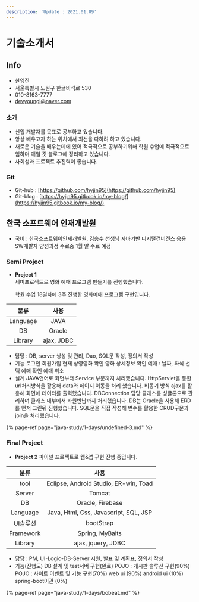 ```yaml
---
description: 'Update : 2021.01.09'
---
```


# 기술소개서

## Info

* 한영진
* 서울특별시 노원구 한글비석로 530
* 010-8163-7777
* devyoungj@naver.com

### 소개

* 신입 개발자를 목표로 공부하고 있습니다.
* 항상 배우고자 하는 위치에서 최선을 다하려 하고 있습니다.
* 새로운 기술을 배우는데에 있어 적극적으로 공부하기위해 학원 수업에 적극적으로 임하며 매일 깃 블로그에 정리하고 있습니다.
* 사회성과 프로젝트 추진력이 좋습니다.

### Git

* Git-hub : [https://github.com/hyjin95](https://github.com/hyjin95)
* Git-blog : [https://hyjin95.gitbook.io/my-blog/](https://hyjin95.gitbook.io/my-blog/)

## 한국 소프트웨어 인재개발원

* 국비 : 한국소프트웨어인재개발원, 김승수 선생님 자바기반 디지털건버전스 응용 SW개발자 양성과정 수료중 1월 말 수료 예정

### Semi Project

* **Project 1**  
  세미프로젝트로 영화 예매 프로그램 만들기를 진행했습니다.

  학원 수업 18일차에 3주 진행한 영화예매 프로그램 구현입니다.

| 분류 | 사용 |
| :---: | :---: |
| Language | JAVA |
| DB | Oracle |
| Library | ajax, JDBC |

* 담당 : DB, server 생성 및 관리, Dao, SQL문 작성, 정의서 작성
* 기능 로그인 회원가입 현재 상영영화 확인 영화 상세정보 확인 예매 : 날짜, 좌석 선택 예매 확인 예매 취소
* 설계 JAVA언어로 화면부터 Service 부분까지 처리했습니다. HttpServlet을 통한 url처리방식을 활용해 data와 페이지 이동을 처리 했습니다. 비동기 방식 ajax를 활용해 화면에 데이터를 출력했습니다. DBConnection 담당 클래스를 싱글톤으로 관리하며 클래스 내부에서 자원반납까지 처리했습니다. DB는 Oracle을 사용해 ERD를 먼저 그린뒤 진행했습니다.  SQL문을 직접 작성해 변수를 활용한 CRUD구문과 join을 처리했습니다.

{% page-ref page="java-study/1-days/undefined-3.md" %}

### Final Project

* **Project 2** 파이널 프로젝트로 웹&앱 구현 진행 중입니다.

| 분류 | 사용 |
| :---: | :---: |
| tool | Eclipse, Android Studio, ER-win, Toad |
| Server | Tomcat |
| DB | Oracle, Firebase |
| Language | Java, Html, Css, Javascript, SQL, JSP |
| UI솔루션 | bootStrap |
| Framework | Spring, MyBaits |
| Library | ajax, jquery, JDBC |

* 담당 : PM, UI-Logic-DB-Server 지원, 발표 및 계획표, 정의서 작성
* 기능\(진행도\) DB 설계 및 test서버 구현\(완료\) POJO : 게시판 솔루션 구현\(90%\) POJO : 사이트 이벤트 및 기능 구현\(70%\) web ui \(90%\) android ui \(10%\) spring-boot이관 \(0%\)

{% page-ref page="java-study/1-days/bobeat.md" %}

